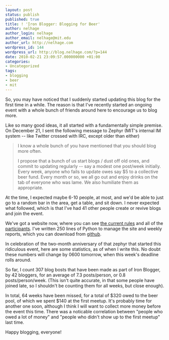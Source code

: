```yaml
---
layout: post
status: publish
published: true
title: ! 'Iron Blogger: Blogging for Beer'
author: nelhage
author_login: nelhage
author_email: nelhage@mit.edu
author_url: http://nelhage.com
wordpress_id: 144
wordpress_url: http://blog.nelhage.com/?p=144
date: 2010-02-21 23:09:57.000000000 +01:00
categories:
- Uncategorized
tags:
- blogging
- beer
- mit
---
```

So, you may have noticed that I suddenly started updating this blog
for the first time in a while. The reason is that I've recently
started an ongoing event with a whole bunch of friends around here to
encourage us to blog more.

Like so many good ideas, it all started with a fundamentally simple
premise. On December 21, I sent the following message to Zephyr (MIT's
internal IM system -- like Twitter crossed with IRC, except older than
either)

<blockquote>
<p>I know a whole bunch of you have mentioned that you should blog more
often.</p>

<p>I propose that a bunch of us start blogs / dust off old ones, and
commit to updating regularly -- say a modest one post/week initially.
Every week, anyone who fails to update owes say $5 to a collective
beer fund. Every month or so, we all go out and enjoy drinks on the
tab of everyone who was lame. We also humiliate them as
appropriate.</p> </blockquote>

At the time, I expected maybe 6-10 people, at most, and we'd be able
to just go to a random bar in the area, get a table, and sit down. I
never expected what followed, which is that I've had 41 other people
create or revive blogs and join the event.

We've got a website now, where you can see [the current rules][rules]
and all of the [participants][participants].  I've written 250 lines
of Python to manage the site and weekly reports, which you can
download from [github][github].

[rules]: http://iron-blogger.mit.edu/the-rules
[participants]: http://iron-blogger.mit.edu/participants/
[github]: http://github.com/nelhage/iron-blogger

In celebration of the two-month anniversary of that zephyr that
started this ridiculous event, here are some statistics, as of when I
write this. No doubt these numbers will change by 0600 tomorrow, when
this week's deadline rolls around.

So far, I count 307 blog bosts that have been made as part of Iron
Blogger, by 42 bloggers, for an average of 7.3 posts/person, or 0.8
posts/person/week. (This isn't quite accurate, in that some people
have joined late, so I shouldn't be counting them for all weeks, but
close enough).

In total, 64 weeks have been missed, for a total of $320 owed to the
beer pool, of which we spent $140 at the first meetup. It's probably
time for another one soon, although I think I will want to collect
more money before the event this time. There was a noticable
correlation between "people who owed a lot of money" and "people who
didn't show up to the first meetup" last time.

Happy blogging, everyone!
